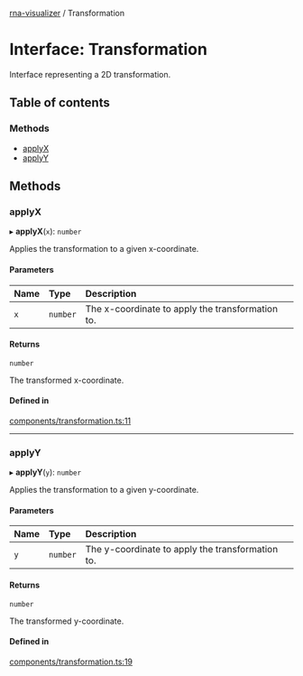 [rna-visualizer](../README.md) / Transformation

# Interface: Transformation

Interface representing a 2D transformation.

## Table of contents

### Methods

- [applyX](Transformation.md#applyx)
- [applyY](Transformation.md#applyy)

## Methods

### applyX

▸ **applyX**(`x`): `number`

Applies the transformation to a given x-coordinate.

#### Parameters

| Name | Type | Description |
| :------ | :------ | :------ |
| `x` | `number` | The x-coordinate to apply the transformation to. |

#### Returns

`number`

The transformed x-coordinate.

#### Defined in

[components/transformation.ts:11](https://github.com/michalhercik/rna-visualizer/blob/a121084/lib/src/components/transformation.ts#L11)

___

### applyY

▸ **applyY**(`y`): `number`

Applies the transformation to a given y-coordinate.

#### Parameters

| Name | Type | Description |
| :------ | :------ | :------ |
| `y` | `number` | The y-coordinate to apply the transformation to. |

#### Returns

`number`

The transformed y-coordinate.

#### Defined in

[components/transformation.ts:19](https://github.com/michalhercik/rna-visualizer/blob/a121084/lib/src/components/transformation.ts#L19)
